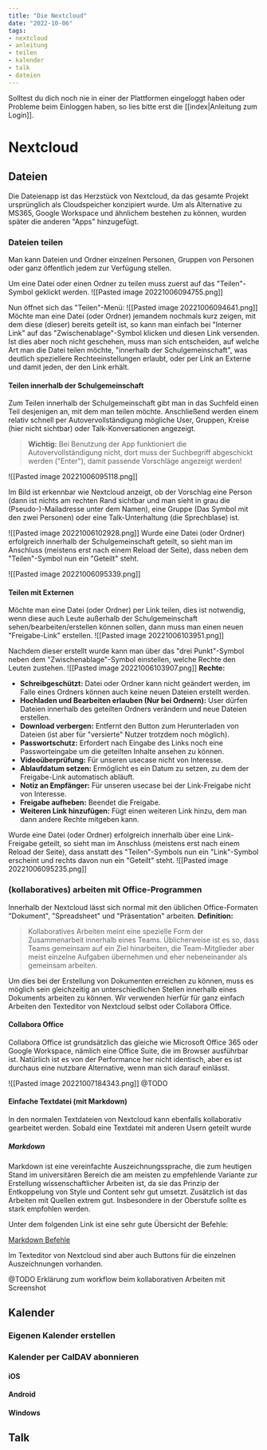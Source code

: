 ```yaml
---
title: "Die Nextcloud"
date: "2022-10-06"
tags:
- nextcloud
- anleitung
- teilen
- kalender
- talk
- dateien
---
```


Solltest du dich noch nie in einer der Plattformen eingeloggt haben oder Probleme beim Einloggen haben, so lies bitte erst die [[index|Anleitung zum Login]].

# Nextcloud
## Dateien
Die Dateienapp ist das Herzstück von Nextcloud, da das gesamte Projekt ursprünglich als Cloudspeicher konzipiert wurde. Um als Alternative zu MS365, Google Workspace und ähnlichem bestehen zu können, wurden später die anderen "Apps" hinzugefügt.

### Dateien teilen
Man kann Dateien und Ordner einzelnen Personen, Gruppen von Personen oder ganz öffentlich jedem zur Verfügung stellen.

Um eine Datei oder einen Ordner zu teilen muss zuerst auf das "Teilen"-Symbol geklickt werden.
![[Pasted image 20221006094755.png]]

Nun öffnet sich das "Teilen"-Menü:
![[Pasted image 20221006094641.png]]
Möchte man eine Datei (oder Ordner) jemandem nochmals kurz zeigen, mit dem diese (dieser) bereits geteilt ist, so kann man einfach bei "Interner Link" auf das "Zwischenablage"-Symbol klicken und diesen Link versenden. Ist dies aber noch nicht geschehen, muss man sich entscheiden, auf welche Art man die Datei teilen möchte, "innerhalb der Schulgemeinschaft", was deutlich speziellere Rechteeinstellungen erlaubt, oder per Link an Externe und damit jeden, der den Link erhält.

#### Teilen innerhalb der Schulgemeinschaft

Zum Teilen innerhalb der Schulgemeinschaft gibt man in das Suchfeld einen Teil desjenigen an, mit dem man teilen möchte. Anschließend werden einem relativ schnell per Autovervollständigung mögliche User, Gruppen, Kreise (hier nicht sichtbar) oder Talk-Konversationen angezeigt.

>**Wichtig:**
>Bei Benutzung der App funktioniert die Autovervollständigung nicht, dort muss der Suchbegriff abgeschickt werden ("Enter"), damit passende Vorschläge angezeigt werden!

![[Pasted image 20221006095118.png]]

Im Bild ist erkennbar wie Nextcloud anzeigt, ob der Vorschlag eine Person (dann ist nichts am rechten Rand sichtbar und man sieht in grau die (Pseudo-)-Mailadresse unter dem Namen), eine Gruppe (Das Symbol mit den zwei Personen) oder eine Talk-Unterhaltung (die Sprechblase) ist.

![[Pasted image 20221006102928.png]]
Wurde eine Datei (oder Ordner) erfolgreich innerhalb der Schulgemeinschaft geteilt, so sieht man im Anschluss (meistens erst nach einem Reload der Seite), dass neben dem "Teilen"-Symbol nun ein "Geteilt" steht.

![[Pasted image 20221006095339.png]]

#### Teilen mit Externen
Möchte man eine Datei (oder Ordner) per Link teilen, dies ist notwendig, wenn diese auch Leute außerhalb der Schulgemeinschaft sehen/bearbeiten/erstellen können sollen, dann muss man einen neuen "Freigabe-Link" erstellen.
![[Pasted image 20221006103951.png]]

Nachdem dieser erstellt wurde kann man über das "drei Punkt"-Symbol neben dem "Zwischenablage"-Symbol einstellen, welche Rechte den Leuten zustehen.
![[Pasted image 20221006103907.png]]
**Rechte:**

- **Schreibgeschützt:** Datei oder Ordner kann nicht geändert werden, im Falle eines Ordners können auch keine neuen Dateien erstellt werden.
- **Hochladen und Bearbeiten erlauben (Nur bei Ordnern):** User dürfen Dateien innerhalb des geteilten Ordners verändern und neue Dateien erstellen.
- **Download verbergen:** Entfernt den Button zum Herunterladen von Dateien (ist aber für "versierte" Nutzer trotzdem noch möglich).
- **Passwortschutz:** Erfordert nach Eingabe des Links noch eine Passworteingabe um die geteilten Inhalte ansehen zu können.
- **Videoüberprüfung:** Für unseren usecase nicht von Interesse.
- **Ablaufdatum setzen:** Ermöglicht es ein Datum zu setzen, zu dem der Freigabe-Link automatisch abläuft.
- **Notiz an Empfänger:** Für unseren usecase bei der Link-Freigabe nicht von Interesse.
- **Freigabe aufheben:** Beendet die Freigabe.
- **Weiteren Link hinzufügen:** Fügt einen weiteren Link hinzu, dem man dann andere Rechte mitgeben kann.

Wurde eine Datei (oder Ordner) erfolgreich innerhalb über eine Link-Freigabe geteilt, so sieht man im Anschluss (meistens erst nach einem Reload der Seite), dass anstatt des "Teilen"-Symbols nun ein "Link"-Symbol erscheint und rechts davon nun ein "Geteilt" steht.
![[Pasted image 20221006095235.png]]

### (kollaboratives) arbeiten mit Office-Programmen
Innerhalb der Nextcloud lässt sich normal mit den üblichen Office-Formaten "Dokument", "Spreadsheet" und "Präsentation" arbeiten.
**Definition:**

>Kollaboratives Arbeiten meint eine spezielle Form der Zusammenarbeit innerhalb eines Teams. Üblicherweise ist es so, dass Teams gemeinsam auf ein Ziel hinarbeiten, die Team-Mitglieder aber meist einzelne Aufgaben übernehmen und eher nebeneinander als gemeinsam arbeiten.

Um dies bei der Erstellung von Dokumenten erreichen zu können, muss es möglich sein gleichzeitig an unterschiedlichen Stellen innerhalb eines Dokuments arbeiten zu können. Wir verwenden hierfür für ganz einfach Arbeiten den Texteditor von Nextcloud selbst oder Collabora Office.

#### Collabora Office
Collabora Office ist grundsätzlich das gleiche wie Microsoft Office 365 oder Google Workspace, nämlich eine Office Suite, die im Browser ausführbar ist. Natürlich ist es von der Performance her nicht identisch, aber es ist durchaus eine nutzbare Alternative, wenn man sich darauf einlässt. 

![[Pasted image 20221007184343.png]]
@TODO
#### Einfache Textdatei (mit Markdown)
In den  normalen Textdateien von Nextcloud kann ebenfalls kollaborativ gearbeitet werden. Sobald eine Textdatei mit anderen Usern geteilt wurde
##### Markdown
Markdown ist eine vereinfachte Auszeichnungssprache, die zum heutigen Stand im universitären Bereich die am meisten zu empfehlende Variante zur Erstellung wissenschaftlicher Arbeiten ist, da sie das Prinzip der Entkoppelung von Style und Content sehr gut umsetzt. Zusätzlich ist das Arbeiten mit Quellen extrem gut. Insbesondere in der Oberstufe sollte es stark empfohlen werden.

Unter dem folgenden Link ist eine sehr gute Übersicht der Befehle:

[Markdown Befehle](https://elvis.inf.tu-dresden.de/wiki/index.php/Markdown_-_Eine_%C3%9Cbersicht)

Im Texteditor von Nextcloud sind aber auch Buttons für die einzelnen Auszeichnungen vorhanden.

@TODO Erklärung zum workflow beim kollaborativen Arbeiten mit Screenshot

## Kalender
### Eigenen Kalender erstellen
### Kalender per CalDAV abonnieren
#### iOS
#### Android
#### Windows
## Talk
